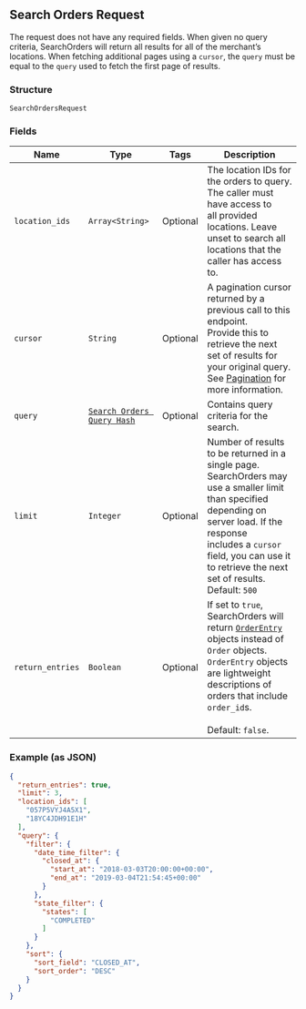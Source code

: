 ## Search Orders Request

The request does not have any required fields. When given no query criteria,
SearchOrders will return all results for all of the merchant’s locations. When fetching additional
pages using a `cursor`, the `query` must be equal to the `query` used to fetch the first page of
results.

### Structure

`SearchOrdersRequest`

### Fields

| Name | Type | Tags | Description |
|  --- | --- | --- | --- |
| `location_ids` | `Array<String>` | Optional | The location IDs for the orders to query. The caller must have access to<br>all provided locations. Leave unset to search all locations that the caller has access to. |
| `cursor` | `String` | Optional | A pagination cursor returned by a previous call to this endpoint.<br>Provide this to retrieve the next set of results for your original query.<br>See [Pagination](https://developer.squareup.com/docs/basics/api101/pagination) for more information. |
| `query` | [`Search Orders Query Hash`](/doc/models/search-orders-query.md) | Optional | Contains query criteria for the search. |
| `limit` | `Integer` | Optional | Number of results to be returned in a single page. SearchOrders may<br>use a smaller limit than specified depending on server load. If the response<br>includes a `cursor` field, you can use it to retrieve the next set of results.<br>Default: `500` |
| `return_entries` | `Boolean` | Optional | If set to `true`, SearchOrders will return [`OrderEntry`](#type-orderentry)<br>objects instead of `Order` objects. `OrderEntry` objects are lightweight<br>descriptions of orders that include `order_id`s.<br><br>Default: `false`. |

### Example (as JSON)

```json
{
  "return_entries": true,
  "limit": 3,
  "location_ids": [
    "057P5VYJ4A5X1",
    "18YC4JDH91E1H"
  ],
  "query": {
    "filter": {
      "date_time_filter": {
        "closed_at": {
          "start_at": "2018-03-03T20:00:00+00:00",
          "end_at": "2019-03-04T21:54:45+00:00"
        }
      },
      "state_filter": {
        "states": [
          "COMPLETED"
        ]
      }
    },
    "sort": {
      "sort_field": "CLOSED_AT",
      "sort_order": "DESC"
    }
  }
}
```


